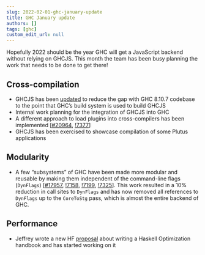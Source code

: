 ```yaml
---
slug: 2022-02-01-ghc-january-update
title: GHC January update
authors: []
tags: [ghc]
custom_edit_url: null
---
```

Hopefully 2022 should be the year GHC will get a JavaScript backend without relying on GHCJS. This month the team has been busy planning the work that needs to be done to get there!

## Cross-compilation

* GHCJS has been [updated](https://github.com/ghcjs/ghc/tree/ghc-8.10-ghcjs) to reduce the gap with GHC 8.10.7 codebase to the point that GHC’s build system is used to build GHCJS
* Internal work planning for the integration of GHCJS into GHC
* A different approach to load plugins into cross-compilers has been implemented \[[#20964](https://gitlab.haskell.org/ghc/ghc/-/issues/20964), [!7377](https://gitlab.haskell.org/ghc/ghc/-/merge_requests/7377)\]
* GHCJS has been exercised to showcase compilation of some Plutus applications

## Modularity

* A few “subsystems” of GHC have been made more modular and reusable by making them independent of the command-line flags (`DynFlags`) \[[#17957](https://gitlab.haskell.org/ghc/ghc/-/issues/17957), [!7158](https://gitlab.haskell.org/ghc/ghc/-/merge_requests/7158), [!7199](https://gitlab.haskell.org/ghc/ghc/-/merge_requests/7199), [!7325](https://gitlab.haskell.org/ghc/ghc/-/merge_requests/7325)\]. This work resulted in a 10% reduction in call sites to `DynFlags` and has now removed all references to `DynFlags` up to the `CoreToStg` pass, which is almost the entire backend of GHC.

## Performance

* Jeffrey wrote a new HF [proposal](https://github.com/haskellfoundation/tech-proposals/pull/26) about writing a Haskell Optimization handbook and has started working on it
